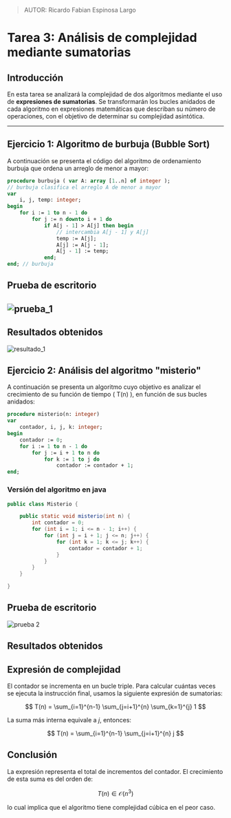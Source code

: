 > AUTOR: Ricardo Fabian Espinosa Largo
# Tarea 3: Análisis de complejidad mediante sumatorias

## Introducción

En esta tarea se analizará la complejidad de dos algoritmos mediante el uso de **expresiones de sumatorias**. Se transformarán los bucles anidados de cada algoritmo en expresiones matemáticas que describan su número de operaciones, con el objetivo de determinar su complejidad asintótica.

---

## Ejercicio 1: Algoritmo de burbuja (Bubble Sort)

A continuación se presenta el código del algoritmo de ordenamiento burbuja que ordena un arreglo de menor a mayor:

```pascal
procedure burbuja ( var A: array [1..n] of integer );
// burbuja clasifica el arreglo A de menor a mayor
var
    i, j, temp: integer;
begin
    for i := 1 to n - 1 do
        for j := n downto i + 1 do
            if A[j - 1] > A[j] then begin
                // intercambia A[j - 1] y A[j]
                temp := A[j];
                A[j] := A[j - 1];
                A[j - 1] := temp;
            end;
end; // burbuja
```

## Prueba de escritorio
![prueba_1](../../recursos/ejercicio1_tarea3.png)
---

## Resultados obtenidos
![resultado_1](../../recursos/resultado1_tarea3.png)

## Ejercicio 2: Análisis del algoritmo "misterio"

A continuación se presenta un algoritmo cuyo objetivo es analizar el crecimiento de su función de tiempo \( T(n) \), en función de sus bucles anidados:

```pascal
procedure misterio(n: integer)
var
    contador, i, j, k: integer;
begin
    contador := 0;
    for i := 1 to n - 1 do
        for j := i + 1 to n do
            for k := 1 to j do
                contador := contador + 1;
end;
```
### Versión del algoritmo en java
```java
public class Misterio {

    public static void misterio(int n) {
        int contador = 0;
        for (int i = 1; i <= n - 1; i++) {
            for (int j = i + 1; j <= n; j++) {
                for (int k = 1; k <= j; k++) {
                    contador = contador + 1;
                }
            }
        }
    }

}
```
## Prueba de escritorio
![prueba 2](../../recursos/ejercicio2_tarea3.png)

## Resultados obtenidos

## Expresión de complejidad

El contador se incrementa en un bucle triple. Para calcular cuántas veces se ejecuta la instrucción final, usamos la siguiente expresión de sumatorias:

$$
T(n) = \sum_{i=1}^{n-1} \sum_{j=i+1}^{n} \sum_{k=1}^{j} 1
$$

La suma más interna equivale a $j$, entonces:

$$
T(n) = \sum_{i=1}^{n-1} \sum_{j=i+1}^{n} j
$$

## Conclusión

La expresión representa el total de incrementos del contador. El crecimiento de esta suma es del orden de:

$$
T(n) \in \mathcal{O}(n^3)
$$

lo cual implica que el algoritmo tiene complejidad cúbica en el peor caso.
